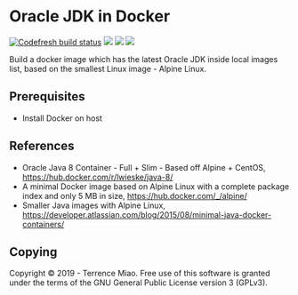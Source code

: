 Oracle JDK in Docker
====================
[![Codefresh build status](https://g.codefresh.io/api/badges/pipeline/terrencemiao/TerrenceMiao%2Fdocker%2Foracle-jdk8?type=cf-2)]( https://g.codefresh.io/public/accounts/terrencemiao/pipelines/TerrenceMiao/docker/oracle-jdk8) [![](https://images.microbadger.com/badges/image/jtech/oracle-jdk8.svg)](https://microbadger.com/images/jtech/oracle-jdk8 "Get your own image badge on microbadger.com") [![](https://images.microbadger.com/badges/version/jtech/oracle-jdk8.svg)](https://microbadger.com/images/jtech/oracle-jdk8 "Get your own version badge on microbadger.com") [![](https://img.shields.io/docker/pulls/jtech/oracle-jdk8.svg)](https://hub.docker.com/r/jtech/oracle-jdk8 "Get your own docker pull badge on shields.io")

Build a docker image which has the latest Oracle JDK inside local images list, based on the smallest Linux image - Alpine Linux.

Prerequisites
-------------
- Install Docker on host

References
----------
- Oracle Java 8 Container - Full + Slim - Based off Alpine + CentOS, https://hub.docker.com/r/lwieske/java-8/
- A minimal Docker image based on Alpine Linux with a complete package index and only 5 MB in size, https://hub.docker.com/_/alpine/
- Smaller Java images with Alpine Linux, https://developer.atlassian.com/blog/2015/08/minimal-java-docker-containers/

Copying
-------
Copyright © 2019 - Terrence Miao. Free use of this software is granted under the terms of the GNU General Public License version 3 (GPLv3).

